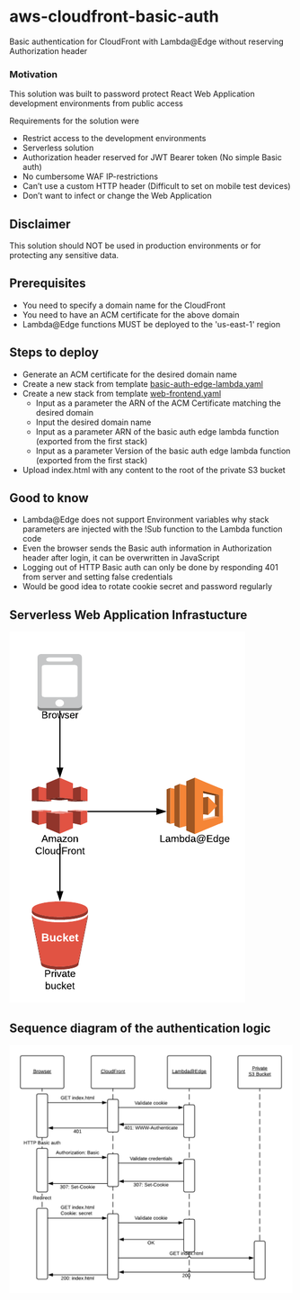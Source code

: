 # aws-cloudfront-basic-auth
Basic authentication for CloudFront with Lambda@Edge without reserving Authorization header

### Motivation
This solution was built to password protect React Web Application development environments from public access

Requirements for the solution were
*  Restrict access to the development environments
*  Serverless solution
*  Authorization header reserved for JWT Bearer token (No simple Basic auth) 
*  No cumbersome WAF IP-restrictions
*  Can’t use a custom HTTP header (Difficult to set on mobile test devices)
*  Don’t want to infect or change the Web Application

## Disclaimer
This solution should NOT be used in production environments or for protecting any sensitive data. 

## Prerequisites
* You need to specify a domain name for the CloudFront
* You need to have an ACM certificate for the above domain
* Lambda@Edge functions MUST be deployed to the 'us-east-1' region

## Steps to deploy
* Generate an ACM certificate for the desired domain name
* Create a new stack from template [basic-auth-edge-lambda.yaml](cloudformation/basic-auth-edge-lambda.yaml)
* Create a new stack from template [web-frontend.yaml](cloudformation/web-frontend.yaml)
    * Input as a parameter the ARN of the ACM Certificate matching the desired domain
    * Input the desired domain name 
    * Input as a parameter ARN of the basic auth edge lambda function (exported from the first stack)
    * Input as a parameter Version of the basic auth edge lambda function (exported from the first stack)
* Upload index.html with any content to the root of the private S3 bucket 

## Good to know
* Lambda@Edge does not support Environment variables why stack parameters are injected with the !Sub function to the Lambda function code
* Even the browser sends the Basic auth information in Authorization header after login, it can be overwritten in JavaScript
* Logging out of HTTP Basic auth can only be done by responding 401 from server and setting false credentials
* Would be good idea to rotate cookie secret and password regularly

## Serverless Web Application Infrastucture
![Serverless Web Application Infrastucture](images/serverless-webapp-infra.png)

## Sequence diagram of the authentication logic
![Serverless Web Application Infrastucture](images/basic-auth-sequence-diagram.png)
